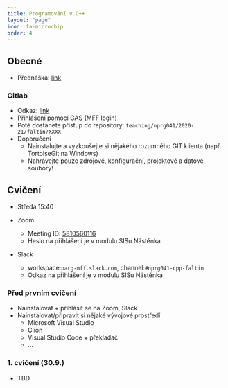```yaml
---
title: Programování v C++
layout: "page"
icon: fa-microchip
order: 4
---
```


## Obecné
- Přednáška: [link](https://www.ksi.mff.cuni.cz/teaching/nprg041-web/)

### Gitlab
- Odkaz: [link](https://gitlab.mff.cuni.cz/)
- Přihlášení pomocí CAS (MFF login)
- Poté dostanete přístup do repository: `teaching/nprg041/2020-21/faltin/XXXX`
- Doporučení
  - Nainstalujte a vyzkoušejte si nějakého rozumného GIT klienta (např. TortoiseGit na Windows)
  - Nahrávejte pouze zdrojové, konfigurační, projektové a datové soubory!  

## Cvičení
- Středa 15:40
- Zoom:
  - Meeting ID: [5810560116](https://cesnet.zoom.us/j/5810560116)
  - Heslo na přihlášení je v modulu SISu Nástěnka

- Slack
  - workspace:`parg-mff.slack.com`, channel:`#nprg041-cpp-faltin`
  - Odkaz na přihlášení je v modulu SISu Nástěnka
  
### Před prvním cvičení
- Nainstalovat + přihlásit se na Zoom, Slack
- Nainstalovat/připravit si nějaké vývojové prostředí
  - Microsoft Visual Studio
  - Clion
  - Visual Studio Code + překladač
  - ... 

### 1. cvičení (30.9.)
- TBD